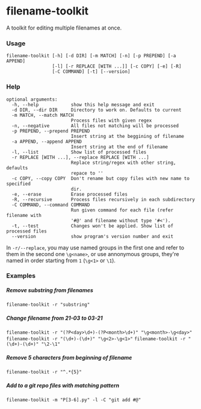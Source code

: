 filename-toolkit
================
A toolkit for editing multiple filenames at once.  

### Usage
```
filename-toolkit [-h] [-d DIR] [-m MATCH] [-n] [-p PREPEND] [-a APPEND]
                 [-l] [-r REPLACE [WITH ...]] [-c COPY] [-e] [-R]
                 [-C COMMAND] [-t] [--version]
```

### Help
```
optional arguments:
  -h, --help            show this help message and exit
  -d DIR, --dir DIR     Directory to work on. Defaults to current
  -m MATCH, --match MATCH
                        Process files with given regex
  -n, --negative        All files not matching will be processed
  -p PREPEND, --prepend PREPEND
                        Insert string at the beggining of filename
  -a APPEND, --append APPEND
                        Insert string at the end of filename
  -l, --list            Show list of processed files
  -r REPLACE [WITH ...], --replace REPLACE [WITH ...]
                        Replace string/regex with other string, defaults
                        repace to ''
  -c COPY, --copy COPY  Don't rename but copy files with new name to specified
                        dir.
  -e, --erase           Erase processed files
  -R, --recursive       Process files recursively in each subdirectory
  -C COMMAND, --command COMMAND
                        Run given command for each file (refer filename with
                        '#@' and filename without type '#<').
  -t, --test            Changes won't be applied. Show list of processed files
  --version             show program's version number and exit
```
In `-r/--replace`, you may use named groups in the first one and refer to them in the second one `\g<name>`, or use annonymous groups, they're named in order starting from `1` (`\g<1>` or `\1`).

### Examples
##### Remove substring from filenames
`filename-toolkit -r "substring"`

##### Change filename from 21-03 to 03-21
`filename-toolkit -r "(?P<day>\d+)-(?P<month>\d+)" "\g<month>-\g<day>"`
`filename-toolkit -r "(\d+)-(\d+)" "\g<2>-\g<1>"`
`filename-toolkit -r "(\d+)-(\d+)" "\2-\1"`

##### Remove 5 characters from beginning of filename
`filename-toolkit -r "^.*{5}"`

##### Add to a git repo files with matching pattern
`filename-toolkit -m "P[3-6].py" -l -C "git add #@"`